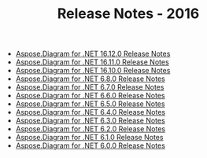 ﻿---
title: Release Notes - 2016
type: docs
weight: 50
url: /sv/net/release-notes-2016/
---
- [Aspose.Diagram for .NET 16.12.0 Release Notes](/diagram/sv/net/aspose-diagram-for-net-16-12-0-release-notes/)
- [Aspose.Diagram for .NET 16.11.0 Release Notes](/diagram/sv/net/aspose-diagram-for-net-16-11-0-release-notes/)
- [Aspose.Diagram for .NET 16.10.0 Release Notes](/diagram/sv/net/aspose-diagram-for-net-16-10-0-release-notes/)
- [Aspose.Diagram for .NET 6.8.0 Release Notes](/diagram/sv/net/aspose-diagram-for-net-6-8-0-release-notes/)
- [Aspose.Diagram for .NET 6.7.0 Release Notes](/diagram/sv/net/aspose-diagram-for-net-6-7-0-release-notes/)
- [Aspose.Diagram for .NET 6.6.0 Release Notes](/diagram/sv/net/aspose-diagram-for-net-6-6-0-release-notes/)
- [Aspose.Diagram for .NET 6.5.0 Release Notes](/diagram/sv/net/aspose-diagram-for-net-6-5-0-release-notes/)
- [Aspose.Diagram for .NET 6.4.0 Release Notes](/diagram/sv/net/aspose-diagram-for-net-6-4-0-release-notes/)
- [Aspose.Diagram for .NET 6.3.0 Release Notes](/diagram/sv/net/aspose-diagram-for-net-6-3-0-release-notes/)
- [Aspose.Diagram for .NET 6.2.0 Release Notes](/diagram/sv/net/aspose-diagram-for-net-6-2-0-release-notes/)
- [Aspose.Diagram for .NET 6.1.0 Release Notes](/diagram/sv/net/aspose-diagram-for-net-6-1-0-release-notes/)
- [Aspose.Diagram for .NET 6.0.0 Release Notes](/diagram/sv/net/aspose-diagram-for-net-6-0-0-release-notes/)
